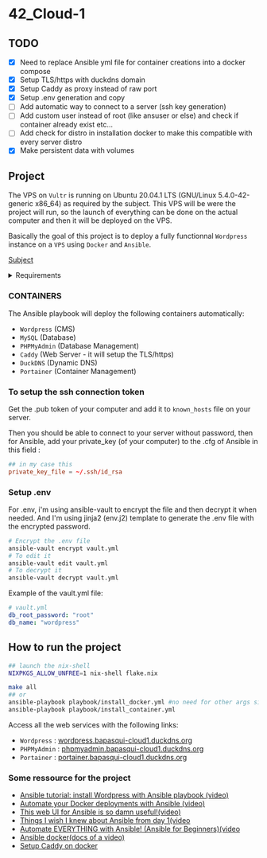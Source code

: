 # 42_Cloud-1

## TODO

- [x] Need to replace Ansible yml file for container creations into a docker compose
- [x] Setup TLS/https with duckdns domain
- [x] Setup Caddy as proxy instead of raw port
- [x] Setup .env generation and copy
- [ ] Add automatic way to connect to a server (ssh key generation)
- [ ] Add custom user instead of root (like ansuser or else) and check if container already exist etc...
- [ ] Add check for distro in installation docker to make this compatible with every server distro
- [x] Make persistent data with volumes

## Project

The VPS on `Vultr` is running on Ubuntu 20.04.1 LTS (GNU/Linux 5.4.0-42-generic x86_64) as required by the subject.
This VPS will be were the project will run, so the launch of everything can be done on the actual computer and
then it will be deployed on the VPS. 

Basically the goal of this project is to deploy a fully functionnal `Wordpress` instance on a `VPS` using `Docker` and `Ansible`.

[Subject](https://cdn.intra.42.fr/pdf/pdf/147805/en.subject.pdf)


<details>
<summary>Requirements</summary>

### REQUIREMENTS

- Install Docker and docker-compose
```bash
sudo apt install apt-transport-https ca-certificates curl software-properties-common
curl -fsSL https://download.docker.com/linux/ubuntu/gpg | sudo apt-key add -
sudo add-apt-repository "deb [arch=amd64] https://download.docker.com/linux/ubuntu focal stable"
sudo apt install docker-ce docker-compose
```

- Install Ansible (Configuration Management tool) 
```bash
sudo apt-add-repository ppa:ansible/ansible
sudo apt update && sudo apt install ansible
```

`Ansible` use declarative push-based YAML code to automate the configuration of the server,
called `Playbooks`.

```yaml
## basic example of an Ansible playbook that installs and starts the Nginx web server on a group of remote servers
---
- name: Install and start Nginx
  hosts: web_servers
  become: yes  # Run tasks with sudo

  tasks:
    - name: Install Nginx
      apt:
        name: nginx
        state: present
      when: ansible_os_family == "Debian"

    - name: Install Nginx on RedHat-based systems
      yum:
        name: nginx
        state: present
      when: ansible_os_family == "RedHat"

    - name: Start and enable Nginx
      service:
        name: nginx
        state: started
        enabled: yes
```

```bash
# Run the playbook to install and start Nginx on the web_servers group
ansible-playbook deploy.yml

# Run the playbook on a remote server
ansible-playbook ./src/playbook/deploy.yml -i ./src/inventory/hosts --user root --ask-pass --ask-become-pass

# To connect to the remote servers and run commands
ansible -i src/inventory/hosts ubuntu -m ping --user root --ask-pass
```

</details>

### CONTAINERS

The Ansible playbook will deploy the following containers automatically:

- `Wordpress` (CMS) 
- `MySQL` (Database) 
- `PHPMyAdmin` (Database Management) 
- `Caddy` (Web Server - it will setup the TLS/https)
- `DuckDNS` (Dynamic DNS)
- `Portainer` (Container Management)

### To setup the ssh connection token

Get the .pub token of your computer and add it to `known_hosts` file on your server. 

Then you should be able to connect to your server without password,
then for Ansible, add your private_key (of your computer) to the .cfg
of Ansible in this field : 

```conf
## in my case this
private_key_file = ~/.ssh/id_rsa
```

### Setup .env

For .env, i'm using ansible-vault to encrypt the file and then decrypt it when needed.
And I'm using jinja2 (env.j2) template to generate the .env file with the encrypted password.

```bash
# Encrypt the .env file
ansible-vault encrypt vault.yml
# To edit it
ansible-vault edit vault.yml
# To decrypt it
ansible-vault decrypt vault.yml
```

Example of the vault.yml file:

```yaml
# vault.yml
db_root_password: "root"
db_name: "wordpress"
```


## How to run the project 

```bash
## launch the nix-shell
NIXPKGS_ALLOW_UNFREE=1 nix-shell flake.nix
```

```bash
make all
## or
ansible-playbook playbook/install_docker.yml #no need for other args since  everything is setup in ansible.cfg
ansible-playbook playbook/install_container.yml
```

Access all the web services with the following links:

- `Wordpress` : [wordpress.bapasqui-cloud1.duckdns.org](https://wordpress.bapasqui-cloud1.duckdns.org)
- `PHPMyAdmin` : [phpmyadmin.bapasqui-cloud1.duckdns.org](https://phpmyadmin.bapasqui-cloud1.duckdns.org)
- `Portainer` : [portainer.bapasqui-cloud1.duckdns.org](https://portainer.bapasqui-cloud1.duckdns.org)


### Some ressource for the project

- [Ansible tutorial: install Wordpress with Ansible playbook (video)](https://www.youtube.com/watch?v=Gxbj28ZoUbI)
- [Automate your Docker deployments with Ansible (video)](https://www.youtube.com/watch?v=CQk9AOPh5pw)
- [This web UI for Ansible is so damn useful!(video)](https://www.youtube.com/watch?v=Gxbj28ZoUbI)
- [Things I wish I knew about Ansible from day 1(video](https://www.youtube.com/watch?v=Gxbj28ZoUbI)
- [Automate EVERYTHING with Ansible! (Ansible for Beginners)(video](https://www.youtube.com/watch?v=Gxbj28ZoUbI)
- [Ansible docker(docs of a video)](https://github.com/christianlempa/videos/tree/main/ansible-and-docker)
- [Setup Caddy on docker](https://thriveread.com/caddy-reverse-proxy-server-docker-compose)